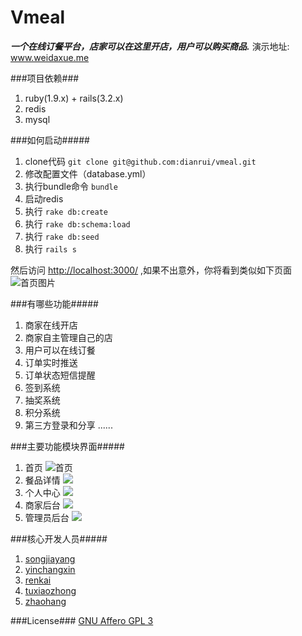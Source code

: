 Vmeal
=====================
***一个在线订餐平台，店家可以在这里开店，用户可以购买商品.***
演示地址: www.weidaxue.me


###项目依赖###

1. ruby(1.9.x) + rails(3.2.x)
2. redis
3. mysql


###如何启动#####
1. clone代码 `git clone git@github.com:dianrui/vmeal.git`
2. 修改配置文件（database.yml）
3. 执行bundle命令 `bundle `
4. 启动redis
5. 执行 `rake db:create`
6. 执行 `rake db:schema:load`
7. 执行 `rake db:seed`
8. 执行 `rails s`

然后访问 [http://localhost:3000/](http://localhost:3000/) ,如果不出意外，你将看到类似如下页面
![首页图片](http://img.my.csdn.net/uploads/201309/30/1380475435_9672.png)

###有哪些功能#####

1. 商家在线开店
2. 商家自主管理自己的店
3. 用户可以在线订餐
4. 订单实时推送
5. 订单状态短信提醒
6. 签到系统
7. 抽奖系统
8. 积分系统
9. 第三方登录和分享
......

###主要功能模块界面#####
1. 首页
![首页](http://img.my.csdn.net/uploads/201309/30/1380476098_8830.png)
2. 餐品详情
![](http://img.my.csdn.net/uploads/201309/30/1380476125_3999.png)
3. 个人中心
![](http://img.my.csdn.net/uploads/201309/30/1380476098_1176.png)
4. 商家后台
![](http://img.my.csdn.net/uploads/201309/30/1380476099_6976.png)
5. 管理员后台
![](http://img.my.csdn.net/uploads/201309/30/1380476099_4268.png)


###核心开发人员#####
1. [songjiayang](https://github.com/songjiayang)
2. [yinchangxin](https://github.com/YinChangXin)
3. [renkai](https://github.com/Ailenswpu)
4. [tuxiaozhong](https://github.com/tuoxiaozhong)
5. [zhaohang]()



###License###
[GNU Affero GPL 3](http://www.gnu.org/licenses/agpl-3.0.html)



